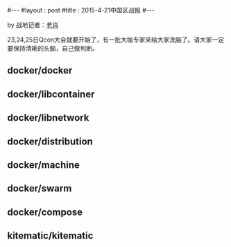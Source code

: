 #---
#layout : post
#title : 2015-4-21中国区战报
#---

by 战地记者：[老肖](https://github.com/xiaods)

23,24,25日Qcon大会就要开始了，有一批大咖专家来给大家洗脑了。请大家一定要保持清晰的头脑，自己做判断。

docker/docker
---

docker/libcontainer
---

docker/libnetwork
---

docker/distribution
---

docker/machine
---

docker/swarm
---

docker/compose
---

kitematic/kitematic
---

